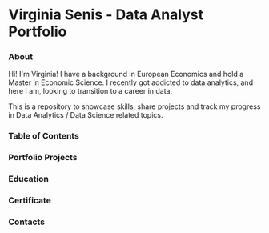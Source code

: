 # Virginia Senis - Data Analyst Portfolio

### About

Hi! I'm Virginia! I have a background in European Economics and hold a Master in Economic Science.
I recently got addicted to data analytics, and here I am, looking to transition to a career in data.

This is a repository to showcase skills, share projects and track my progress in Data Analytics / Data Science related topics.

### Table of Contents

### Portfolio Projects

### Education

### Certificate

### Contacts

